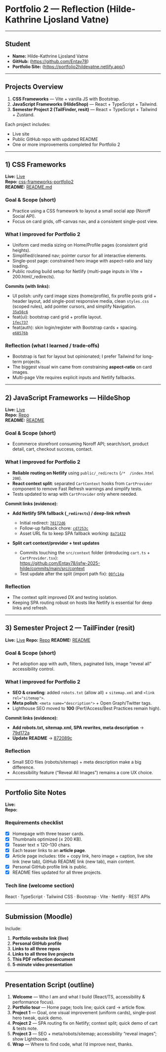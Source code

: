 
# Portfolio 2 — Reflection (Hilde-Kathrine Ljosland Vatne)

---

## Student

- **Name:** Hilde-Kathrine Ljosland Vatne
- **GitHub:** (<https://github.com/Entav78>)
- **Portfolio Site:** (<https://portfolio2hildevatne.netlify.app/>)

---

## Projects Overview

1. **CSS Frameworks** — Vite + vanilla JS with Bootstrap.
2. **JavaScript Frameworks (HildeShop)** — React + TypeScript + Tailwind.
3. **Semester Project 2 (TailFinder, resit)** — React + TypeScript + Tailwind + Zustand.

Each project includes:

- Live site
- Public GitHub repo with updated README
- One or more improvements completed for Portfolio 2

---

## 1) CSS Frameworks

**Live:** [Live](<https://css-frameworks-portfolio2.netlify.app>)  
**Repo:** [css-frameworks-portfolio2](<https://github.com/Entav78/css-frameworks-portfolio2>)  
**README:** [README.md](<https://github.com/Entav78/css-frameworks-portfolio2/blob/main/README.md>)

### Goal & Scope (short)

- Practice using a CSS framework to layout a small social app (Noroff Social API).
- Focus on card grids, off-canvas nav, and a consistent single-post view.

### What I improved for Portfolio 2

- Uniform card media sizing on Home/Profile pages (consistent grid heights).
- Simplified/cleaned nav; pointer cursor for all interactive elements.
- Single-post page: constrained hero image with aspect-ratio and lazy loading.
- Public routing build setup for Netlify (multi-page inputs in Vite + 200.html/_redirects).

**Commits (with links):**

- UI polish: unify card image sizes (home/profile), fix profile posts grid + header layout, add single-post responsive media, clean `styles.css` (scoped rules), add pointer cursors, and simplify Navigation.  
  [`35a56c6`](<https://github.com/Entav78/css-frameworks-portfolio2/commit/35a56c6>)
- feat(ui): bootstrap card grid + profile layout.  
  [`1fec737`](<https://github.com/Entav78/css-frameworks-portfolio2/commit/1fec737>)
- feat(auth): skin login/register with Bootstrap cards + spacing.  
  [`e68576b`](<https://github.com/Entav78/css-frameworks-portfolio2/commit/e68576b>)

### Reflection (what I learned / trade‑offs)

- Bootstrap is fast for layout but opinionated; I prefer Tailwind for long-term projects.
- The biggest visual win came from constraining **aspect-ratio** on card images.
- Multi-page Vite requires explicit inputs and Netlify fallbacks.

---

## 2) JavaScript Frameworks — HildeShop

**Live:** [Live](<https://jsfw-2025-hilde.netlify.app>)  
**Repo:** [Repo](<https://github.com/Entav78/jsfw-2025-hilde>)  
**README:** [README](<https://github.com/Entav78/jsfw-2025-hilde/blob/main/README.md>)

### Goal & Scope (short)

- Ecommerce storefront consuming Noroff API; search/sort, product detail, cart, checkout success, contact.

### What I improved for Portfolio 2

- **Reliable routing on Netlify** using `public/_redirects` (`/*  /index.html 200`).
- **React context split**: separated `CartContext` hooks from `CartProvider` component to remove Fast Refresh warnings and simplify tests.
- Tests updated to wrap with `CartProvider` only where needed.

**Commit links (evidence):**

- **Add Netlify SPA fallback (`_redirects`) / deep-link refresh**
  - Initial redirect: [`70172d6`](<https://github.com/Entav78/jsfw-2025-hilde/commit/70172d66c2c6c1b2b2c2e0f9b3b2f2f0a7a9f2d6>)
  - Follow-up fallback chore: [`cd7253c`](<https://github.com/Entav78/jsfw-2025-hilde/commit/cd7253cf0a1b3b83f0b3c5c7f2a2ef3b2b2f3a2d>)
  - Asset URL fix to keep SPA fallback working: [`8a71432`](<https://github.com/Entav78/jsfw-2025-hilde/commit/8a71432b9b2f1a4c8c5e6a7c3b2e9f1a9c7d3f21>)

- **Split cart context/provider + test updates**
  - Commits touching the `src/context` folder (introducing `cart.ts` + `CartProvider.tsx`):  
    <https://github.com/Entav78/jsfw-2025-hilde/commits/main/src/context>
  - Test update after the split (import path fix): [`00fc14a`](https://github.com/Entav78/jsfw-2025-hilde/commit/00fc14a0a8c7c8f2df9a7f7b2a8c1e4f6b1c0f14)

### Reflection

- The context split improved DX and testing isolation.
- Keeping SPA routing robust on hosts like Netlify is essential for deep links and refresh.

---

## 3) Semester Project 2 — TailFinder (resit)

**Live:** [Live](https://tailfinder.netlify.app)
**Repo:** [Repo](https://github.com/Entav78/tailfinder)
**README:** [README](https://github.com/Entav78/tailfinder/blob/main/README.md)

### Goal & Scope (short)

- Pet adoption app with auth, filters, paginated lists, image “reveal all” accessibility control.

### What I improved for Portfolio 2

- **SEO & crawling**: added `robots.txt` (allow all) + `sitemap.xml` and `<link rel="sitemap">`.
- **Meta polish**: `<meta name="description">` + Open Graph/Twitter tags.
- Lighthouse SEO moved to **100** (Perf/Access/Best Practices remain high).

**Commit links (evidence):**

- **Add robots.txt, sitemap.xml, SPA rewrites, meta description** → [79d172a](https://github.com/Entav78/tailfinder/commit/79d172a)
- **Update README** → [872089c](https://github.com/Entav78/tailfinder/commit/872089c)

### Reflection

- Small SEO files (robots/sitemap) + meta description make a big difference.
- Accessibility feature (“Reveal All Images”) remains a core UX choice.

---

## Portfolio Site Notes

**Live:** <URL>  
**Repo:** <URL>

### Requirements checklist

- [x] Homepage with three teaser cards.
- [x] Thumbnails optimized (≤ 200 KB).
- [x] Teaser text ≤ 120–130 chars.
- [x] Each teaser links to an **article page**.
- [x] Article page includes: title + copy link, hero image + caption, live site link (new tab), GitHub README link (new tab), main content.
- [x] Personal GitHub profile link is public.
- [x] README files updated for all three projects.

### Tech line (welcome section)

React · TypeScript · Tailwind CSS · Bootstrap · Vite · Netlify · REST APIs

---

## Submission (Moodle)

Include:

1. **Portfolio website link (live)**  
2. **Personal GitHub profile**  
3. **Links to all three repos**  
4. **Links to all three live projects**  
5. **This PDF reflection document**  
6. **5‑minute video presentation**

---

## Presentation Script (outline)

1. **Welcome** — Who I am and what I build (React/TS, accessibility & performance focus).  
2. **Portfolio tour** — Home page; tools line; quick card → article flow.  
3. **Project 1** — Goal, one visual improvement (uniform cards), single-post hero tweak, quick demo.  
4. **Project 2** — SPA routing fix on Netlify; context split; quick demo of cart & tests note.  
5. **Project 3** — SEO + meta/robots/sitemap; accessibility “reveal images”; show Lighthouse.  
6. **Wrap** — Where to find code, what I’d improve next, thanks.
